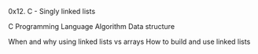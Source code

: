 0x12. C - Singly linked lists

C Programming Language
Algorithm
Data structure

When and why using linked lists vs arrays
How to build and use linked lists

